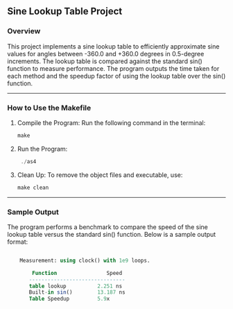 ## Sine Lookup Table Project

### Overview

This project implements a sine lookup table to efficiently approximate sine values for angles between -360.0 and +360.0 degrees in 0.5-degree increments. The lookup table is compared against the standard sin() function to measure performance. The program outputs the time taken for each method and the speedup factor of using the lookup table over the sin() function.

---

### How to Use the Makefile

1. Compile the Program: Run the following command in the terminal:
    ```c
    make
    ```

2. Run the Program:
   ```c
    ./as4
   ```

3. Clean Up: To remove the object files and executable, use:
    ```c
    make clean
    ```

---

### Sample Output

The program performs a benchmark to compare the speed of the sine lookup table versus the standard sin() function. Below is a sample output format:

```sql

    Measurement: using clock() with 1e9 loops.

        Function                Speed
       -------------------------------
       table lookup          2.251 ns
       Built-in sin()        13.187 ns
       Table Speedup         5.9x
```
